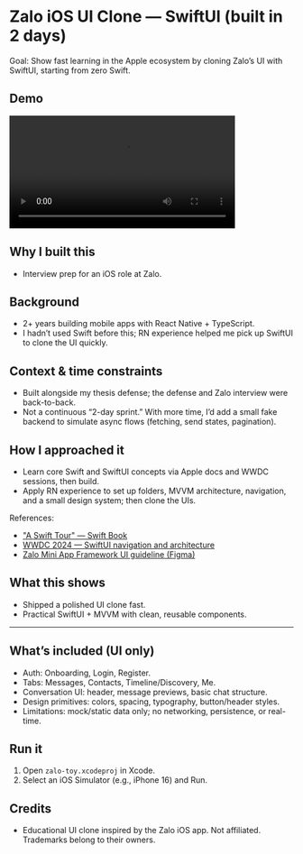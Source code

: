# Zalo iOS UI Clone — SwiftUI (built in 2 days)

Goal: Show fast learning in the Apple ecosystem by cloning Zalo’s UI with SwiftUI, starting from zero Swift.

## Demo

[<video src="demo.mov" controls width="400"></video>](https://github.com/user-attachments/assets/57f2cef4-1bd6-49e6-9477-6f71455f930b)

## Why I built this

- Interview prep for an iOS role at Zalo.

## Background

- 2+ years building mobile apps with React Native + TypeScript.
- I hadn’t used Swift before this; RN experience helped me pick up SwiftUI to clone the UI quickly.

## Context & time constraints

- Built alongside my thesis defense; the defense and Zalo interview were back-to-back.
- Not a continuous “2-day sprint.” With more time, I’d add a small fake backend to simulate async flows (fetching, send states, pagination).

## How I approached it

- Learn core Swift and SwiftUI concepts via Apple docs and WWDC sessions, then build.
- Apply RN experience to set up folders, MVVM architecture, navigation, and a small design system; then clone the UIs.

References:

- ["A Swift Tour" — Swift Book](https://docs.swift.org/swift-book/documentation/the-swift-programming-language/guidedtour)
- [WWDC 2024 — SwiftUI navigation and architecture](https://developer.apple.com/videos/play/wwdc2024/10150/)
- [Zalo Mini App Framework UI guideline (Figma)](https://www.figma.com/design/ME5AP7pt79huTBTMdnT7yX/-PUBLIC--Zalo-Mini-App-Framework-2.0?node-id=1-12959)

## What this shows

- Shipped a polished UI clone fast.
- Practical SwiftUI + MVVM with clean, reusable components.

---

## What’s included (UI only)

- Auth: Onboarding, Login, Register.
- Tabs: Messages, Contacts, Timeline/Discovery, Me.
- Conversation UI: header, message previews, basic chat structure.
- Design primitives: colors, spacing, typography, button/header styles.
- Limitations: mock/static data only; no networking, persistence, or real-time.

## Run it

1. Open `zalo-toy.xcodeproj` in Xcode.
2. Select an iOS Simulator (e.g., iPhone 16) and Run.

## Credits

- Educational UI clone inspired by the Zalo iOS app. Not affiliated. Trademarks belong to their owners.
